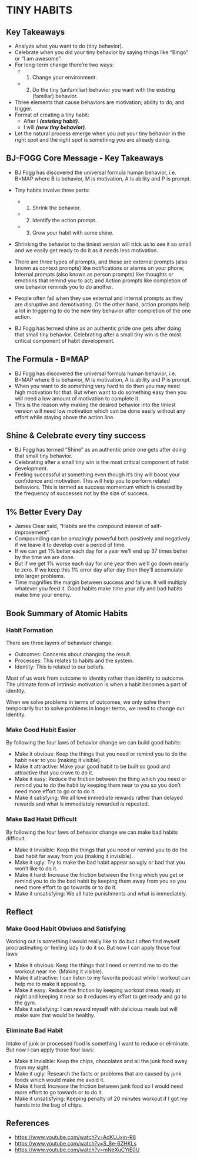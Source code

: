 # TINY HABITS #

## Key Takeaways ##

- Analyze what you want to do (tiny behavior).
- Celebrate when you did your tiny behavior by saying things like “Bingo” or “I am awesome”.
- For long-term change there’re two ways:
  - 1. Change your environment.
  - 2. Do the tiny (unfamiliar) behavior you want with the existing (familiar) behavior.
- Three elements that cause behaviors are motivation; ability to do; and trigger.
- Format of creating a tiny habit:
  - After I ___(existing habit)___.
  - I will ___(new tiny behavior)___.
- Let the natural process emerge when you put your tiny behavior in the right spot and the right
spot is something you are already doing.

## BJ-FOGG Core Message - Key Takeaways ##

- BJ Fogg has discovered the universal formula human behavior, i.e. B=MAP where B
is behavior, M is motivation, A is ability and P is prompt.

- Tiny habits involve three parts:
  - 1. Shrink the behavior.
  - 2. Identify the action prompt.
  - 3. Grow your habit with some shine.

- Shrinking the behavior to the tiniest version will trick us to see it so small and we
easily get ready to do it as it needs less motivation.
- There are three types of prompts, and those are external prompts (also known as
context prompts) like notifications or alarms on your phone; Internal prompts (also
known as person prompts) like thoughts or emotions that remind you to act; and
Action prompts like completion of one behavior reminds you to do another.
- People often fail when they use external and internal prompts as they are disruptive
and demotivating. On the other hand, action prompts help a lot in triggering to do
the new tiny behavior after completion of the one action.
- BJ Fogg has termed shine as an authentic pride one gets after doing that small tiny
behavior. Celebrating after a small tiny win is the most critical component of habit
development.

## The Formula - B=MAP ##

- BJ Fogg has discovered the universal formula human behavior, i.e. B=MAP where B
is behavior, M is motivation, A is ability and P is prompt.
- When you want to do something very hard to do then you may need high
motivation for that. But when want to do something easy then you will need a low
amount of motivation to complete it.
- This is the reason why making the desired behavior into the tiniest version will need
low motivation which can be done easily without any effort while staying above the action line.

## Shine & Celebrate every tiny success ##

- BJ Fogg has termed “Shine” as an authentic pride one gets after doing that small tiny
behavior.
- Celebrating after a small tiny win is the most critical component of habit
development.
- Feeling successful at something even though it’s tiny will boost your confidence
and motivation. This will help you to perform related behaviors. This is termed as
success momentum which is created by the frequency of successes not by the size
of success.

## 1% Better Every Day ##

- James Clear said, “Habits are the compound interest of self-improvement”.
- Compounding can be amazingly powerful both positively and negatively if we leave
it to develop over a period of time.
- If we can get 1% better each day for a year we’ll end up 37 times better by the time
we are done.
- But if we get 1% worse each day for one year then we’ll go down nearly to zero. If
we keep this 1% error day after day then they’ll accumulate into larger problems.
- Time magnifies the margin between success and failure. It will multiply whatever
you feed it. Good habits make time your ally and bad habits make time your enemy.

## Book Summary of Atomic Habits ##

### Habit Formation ###

There are three layers of behaviuor change:

- Outcomes: Concerns about changing the result.
- Processes: This relates to habits and the system.
- Identity: This is related to our beliefs.

Most of us work from outcome to identity rather than identity to outcome. The
ultimate form of intrinsic motivation is when a habit becomes a part of identity.

When we solve problems in terms of outcomes, we only solve them temporarily
but to solve problems in longer terms, we need to change our Identity.

### Make Good Habit Easier ###

By following the four laws of behavior change we can build good habits:

- Make it obvious: Keep the things that you need or remind you to do the
habit near to you (making it visible).
- Make it attractive: Make your good habit to be built so good and attractive
that you crave to do it.
- Make it easy: Reduce the friction between the thing which you need or
remind you to do the habit by keeping them near to you so you don’t need
more effort to go or to do it.
- Make it satisfying: We all love immediate rewards rather than delayed
rewards and what is immediately rewarded is repeated.

### Make Bad Habit Difficult ###

By following the four laws of behavior change we  can make bad habits difficult.

- Make it Invisible: Keep the things that you need or remind you to do the
bad habit far away from you (making it invisible).
- Make it ugly: Try to make the bad habit appear so ugly or bad that you won’t
like to do it.
- Make it hard: Increase the friction between the thing which you get or
remind you to do the bad habit by keeping them away from you so you
need more effort to go towards or to do it.
- Make it unsatisfying: We all hate punishments and what is immediately.

## Reflect ##

### Make Good Habit Obviuos and Satisfying ###

Working out is something I would really like to do but I often find myself procrastinating or
feeling lazy to do it so. But now I can apply those four laws:

- Make it obvious: Keep the things that I need or remind me to do the
workout near me. (Making it visible).
- Make it attractive: I can listen to my favorite podcast while I workout can
help me to make it appealing.
- Make it easy: Reduce the friction by keeping workout dress ready at night
and keeping it near so it reduces my effort to get ready and go to the gym.
- Make it satisfying: I can reward myself with delicious meals but will make
sure that would be healthy.

### Eliminate Bad Habit ###

Intake of junk or processed food is something I want to reduce or eliminate. But now I can
apply those four laws:

- Make it Invisible: Keep the chips, chocolates and all the junk food away
from my sight.
- Make it ugly: Research the facts or problems that are caused by junk foods
which would make me avoid it.
- Make it hard: Increase the friction between junk food so I would need more
effort to go towards or to do it.
- Make it unsatisfying: Keeping penalty of 20 minutes workout if I got my
hands into the bag of chips.

## References ##

- <https://www.youtube.com/watch?v=AdKUJxjn-R8>
- <https://www.youtube.com/watch?v=S_8e-6ZHKLs>
- <https://www.youtube.com/watch?v=mNeXuCYiE0U>
